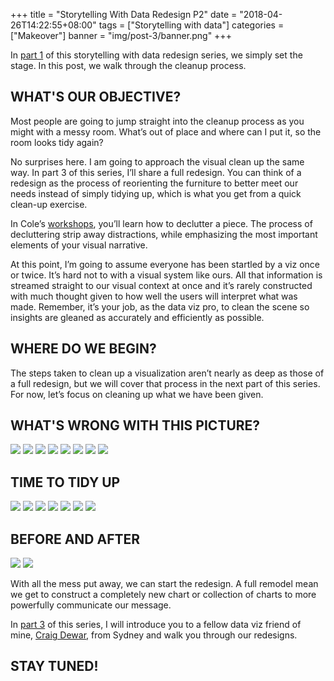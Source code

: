 +++
title = "Storytelling With Data Redesign P2"
date = "2018-04-26T14:22:55+08:00"
tags = ["Storytelling with data"]
categories = ["Makeover"]
banner = "img/post-3/banner.png"
+++

In [part 1](https://vizsimply.com/blog/2017/9/17/rare-redesign-for-storytelling-with-data-p1) of this storytelling with data redesign series, we simply set the stage. In this post, we walk through the cleanup process.

## WHAT'S OUR OBJECTIVE?

Most people are going to jump straight into the cleanup process as you might with a messy room. What’s out of place and where can I put it, so the room looks tidy again?

No surprises here. I am going to approach the visual clean up the same way. In part 3 of this series, I’ll share a full redesign. You can think of a redesign as the process of reorienting the furniture to better meet our needs instead of simply tidying up, which is what you get from a quick clean-up exercise.

In Cole’s [workshops](http://www.storytellingwithdata.com/public-workshops/), you’ll learn how to declutter a piece. The process of decluttering strip away distractions, while emphasizing the most important elements of your visual narrative.

At this point, I’m going to assume everyone has been startled by a viz once or twice. It’s hard not to with a visual system like ours. All that information is streamed straight to our visual context at once and it’s rarely constructed with much thought given to how well the users will interpret what was made. Remember, it’s your job, as the data viz pro, to clean the scene so insights are gleaned as accurately and efficiently as possible.

## WHERE DO WE BEGIN?

The steps taken to clean up a visualization aren’t nearly as deep as those of a full redesign, but we will cover that process in the next part of this series. For now, let’s focus on cleaning up what we have been given.

## WHAT'S WRONG WITH THIS PICTURE?

![](/img/post-3/chart1.png)
![](/img/post-3/chart2.png)
![](/img/post-3/chart3.png)
![](/img/post-3/chart4.png)
![](/img/post-3/chart5.png)
![](/img/post-3/chart6.png)
![](/img/post-3/chart7.png)
![](/img/post-3/chart8.png)

## TIME TO TIDY UP

![](/img/post-3/sec2-chart1.png)
![](/img/post-3/sec2-chart2.png)
![](/img/post-3/sec2-chart3.png)
![](/img/post-3/sec2-chart4.png)
![](/img/post-3/sec2-chart5.png)
![](/img/post-3/sec2-chart6.png)
![](/img/post-3/sec2-chart7.png)

## BEFORE AND AFTER

![](/img/post-3/sec3-chart1.png)
![](/img/post-3/sec3-chart2.png)

With all the mess put away, we can start the redesign. A full remodel mean we get to construct a completely new chart or collection of charts to more powerfully communicate our message.

In [part 3](https://vizsimply.com/blog/2017/9/21/rare-redesign-for-storytelling-with-data-part-3) of this series, I will introduce you to a fellow data viz friend of mine, [Craig Dewar](https://www.linkedin.com/in/craig-dewar/), from Sydney and walk you through our redesigns.

## STAY TUNED!